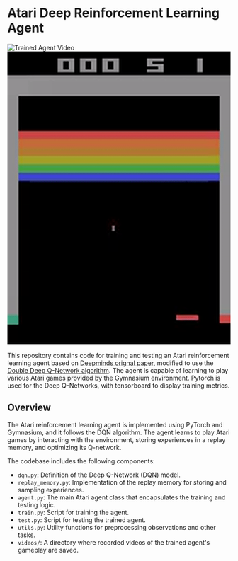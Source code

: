 # Atari Deep Reinforcement Learning Agent

![Trained Agent Video](pong.gif)
![Trained Agent Video](breakout.gif)

This repository contains code for training and testing an Atari reinforcement learning agent based on [Deepminds orignal paper](https://arxiv.org/pdf/1312.5602.pdf), modified to use the [Double Deep Q-Network algorithm](https://arxiv.org/pdf/1509.06461.pdf). The agent is capable of learning to play various Atari games provided by the Gymnasium environment. Pytorch is used for the Deep Q-Networks, with tensorboard to display training metrics.

## Overview

The Atari reinforcement learning agent is implemented using PyTorch and Gymnasium, and it follows the DQN algorithm. The agent learns to play Atari games by interacting with the environment, storing experiences in a replay memory, and optimizing its Q-network.

The codebase includes the following components:

- `dqn.py`: Definition of the Deep Q-Network (DQN) model.
- `replay_memory.py`: Implementation of the replay memory for storing and sampling experiences.
- `agent.py`: The main Atari agent class that encapsulates the training and testing logic.
- `train.py`: Script for training the agent.
- `test.py`: Script for testing the trained agent.
- `utils.py`: Utility functions for preprocessing observations and other tasks.
- `videos/`: A directory where recorded videos of the trained agent's gameplay are saved.


